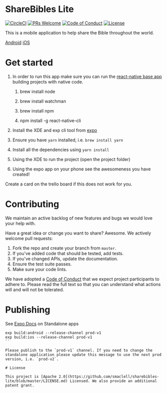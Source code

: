 # ShareBibles Lite

[![CircleCI](https://circleci.com/gh/smaclell/sharebibles-lite.svg?style=svg)](https://circleci.com/gh/smaclell/sharebibles-lite)
[![PRs Welcome](https://img.shields.io/badge/PRs-welcome-brightgreen.svg?style=flat-square)](http://makeapullrequest.com)
[![Code of Conduct](https://img.shields.io/badge/code%20of-conduct-ff69b4.svg?style=flat-square)](https://github.com/prettier/prettier-eslint/blob/master/CODE_OF_CONDUCT.md)
[![License](https://img.shields.io/badge/License-Apache%202.0-blue.svg)](https://opensource.org/licenses/Apache-2.0)

This is a mobile application to help share the Bible throughout the world.

[Android](https://play.google.com/store/apps/details?id=com.faithtech.sharebibles_lite)
[iOS](https://itunes.apple.com/us/app/share-bibles-lite/id1375368792?ls=1&mt=8)

# Get started

1. In order to run this app make sure you can run the [react-native base app](https://facebook.github.io/react-native/docs/getting-started.html) building projects with native code.

    1. brew install node

    2. brew install watchman

    3. brew install npm

    4. npm install -g react-native-cli

2. Install the XDE and exp cli tool from [expo](https://docs.expo.io/versions/latest/introduction/installation.html)

3. Ensure you have `yarn` installed, i.e. `brew install yarn`

4. Install all the dependencies using `yarn install`

5. Using the XDE to run the project (open the project folder)

6. Using the expo app on your phone see the awesomeness you have created!

Create a card on the trello board if this does not work for you.

# Contributing

We maintain an active backlog of new features and bugs we would love your help with.

Have a great idea or change you want to share? Awesome. We actively welcome pull requests:

1. Fork the repo and create your branch from `master`.
2. If you've added code that should be tested, add tests.
3. If you've changed APIs, update the documentation.
4. Ensure the test suite passes.
5. Make sure your code lints.

We have adopted a [Code of Conduct]((https://github.com/smaclell/sharebibles-lite/blob/master/CODE_OF_CONDUCT.md)) that we expect project participants to adhere to. Please read the full text so that you can understand what actions will and will not be tolerated.

# Publishing

See [Expo Docs](https://docs.expo.io/versions/v26.0.0/guides/building-standalone-apps.html) on Standalone apps

```
exp build:android --release-channel prod-v1
exp build:ios --release-channel prod-v1
``

Please publish to the `prod-v1` channel. If you need to change the standalone application please update this message to use the next prod version, i.e. `prod-v2`.

# License

This project is [Apache 2.0](https://github.com/smaclell/sharebibles-lite/blob/master/LICENSE.md) Licensed. We also provide an additional patent grant.
